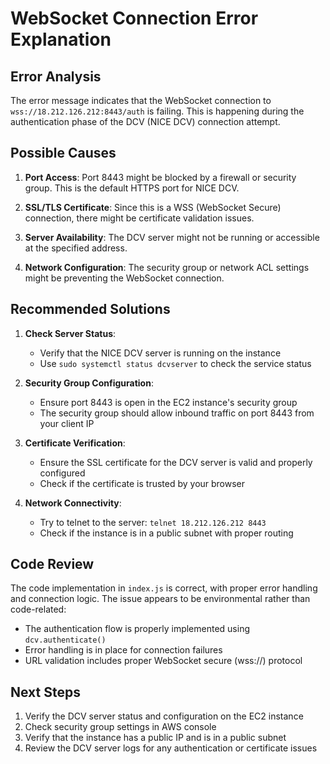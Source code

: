 # WebSocket Connection Error Explanation

## Error Analysis
The error message indicates that the WebSocket connection to `wss://18.212.126.212:8443/auth` is failing. This is happening during the authentication phase of the DCV (NICE DCV) connection attempt.

## Possible Causes
1. **Port Access**: Port 8443 might be blocked by a firewall or security group. This is the default HTTPS port for NICE DCV.

2. **SSL/TLS Certificate**: Since this is a WSS (WebSocket Secure) connection, there might be certificate validation issues.

3. **Server Availability**: The DCV server might not be running or accessible at the specified address.

4. **Network Configuration**: The security group or network ACL settings might be preventing the WebSocket connection.

## Recommended Solutions
1. **Check Server Status**:
   - Verify that the NICE DCV server is running on the instance
   - Use `sudo systemctl status dcvserver` to check the service status

2. **Security Group Configuration**:
   - Ensure port 8443 is open in the EC2 instance's security group
   - The security group should allow inbound traffic on port 8443 from your client IP

3. **Certificate Verification**:
   - Ensure the SSL certificate for the DCV server is valid and properly configured
   - Check if the certificate is trusted by your browser

4. **Network Connectivity**:
   - Try to telnet to the server: `telnet 18.212.126.212 8443`
   - Check if the instance is in a public subnet with proper routing

## Code Review
The code implementation in `index.js` is correct, with proper error handling and connection logic. The issue appears to be environmental rather than code-related:

- The authentication flow is properly implemented using `dcv.authenticate()`
- Error handling is in place for connection failures
- URL validation includes proper WebSocket secure (wss://) protocol

## Next Steps
1. Verify the DCV server status and configuration on the EC2 instance
2. Check security group settings in AWS console
3. Verify that the instance has a public IP and is in a public subnet
4. Review the DCV server logs for any authentication or certificate issues